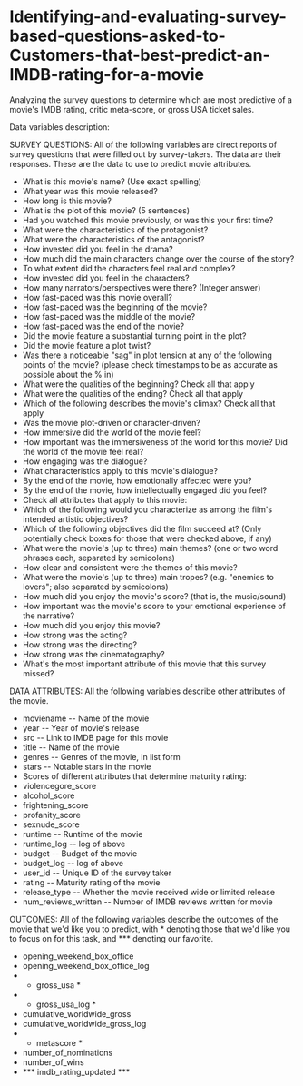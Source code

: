 # Identifying-and-evaluating-survey-based-questions-asked-to-Customers-that-best-predict-an-IMDB-rating-for-a-movie

Analyzing the survey questions to determine which are most predictive of a movie's IMDB rating, critic meta-score, or gross USA ticket sales. 


Data variables description:

SURVEY QUESTIONS: All of the following variables are direct reports of survey questions that were filled out by survey-takers. The data are their responses. These are the data to use to predict movie attributes.

- What is this movie's name? (Use exact spelling)	
- What year was this movie released?	
- How long is this movie?	
- What is the plot of this movie? (5 sentences)	
- Had you watched this movie previously, or was this your first time?	
- What were the characteristics of the protagonist?	
- What were the characteristics of the antagonist? 	
- How invested did you feel in the drama?	
- How much did the main characters change over the course of the story?	
- To what extent did the characters feel real and complex?	
- How invested did you feel in the characters?	
- How many narrators/perspectives were there? (Integer answer)	
- How fast-paced was this movie overall?	
- How fast-paced was the beginning of the movie?	
- How fast-paced was the middle of the movie?	
- How fast-paced was the end of the movie?	
- Did the movie feature a substantial turning point in the plot?	
- Did the movie feature a plot twist?	
- Was there a noticeable "sag" in plot tension at any of the following points of the movie? (please check timestamps to be as accurate as possible about the % in)	
- What were the qualities of the beginning? Check all that apply	
- What were the qualities of the ending? Check all that apply	
- Which of the following describes the movie's climax? Check all that apply	
- Was the movie plot-driven or character-driven?	
- How immersive did the world of the movie feel?	
- How important was the immersiveness of the world for this movie?	Did the world of the movie feel real?	
- How engaging was the dialogue?	
- What characteristics apply to this movie's dialogue?	
- By the end of the movie, how emotionally affected were you?	
- By the end of the movie, how intellectually engaged did you feel?	
- Check all attributes that apply to this movie:	
- Which of the following would you characterize as among the film's intended artistic objectives?	
- Which of the following objectives did the film succeed at? (Only potentially check boxes for those that were checked above, if any)	
- What were the movie's (up to three) main themes? (one or two word phrases each, separated by semicolons)	
- How clear and consistent were the themes of this movie?	
- What were the movie's (up to three) main tropes? (e.g. "enemies to lovers"; also separated by semicolons)	
- How much did you enjoy the movie's score? (that is, the music/sound)	
- How important was the movie's score to your emotional experience of the narrative?	
- How much did you enjoy this movie?	
- How strong was the acting?	
- How strong was the directing?	
- How strong was the cinematography?	
- What's the most important attribute of this movie that this survey missed?	

DATA ATTRIBUTES: All the following variables describe other attributes of the movie.

- moviename -- Name of the movie
- year -- Year of movie's release	
- src -- Link to IMDB page for this movie	
- title -- Name of the movie
- genres	-- Genres of the movie, in list form
- stars -- Notable stars in the movie
- Scores of different attributes that determine maturity rating:
 - violencegore_score	
 - alcohol_score	
 - frightening_score	
 - profanity_score	
 - sexnude_score	
- runtime -- Runtime of the movie	
- runtime_log -- log of above
- budget -- Budget of the movie
- budget_log -- log of above 
- user_id -- Unique ID of the survey taker
- rating -- Maturity rating of the movie
- release_type -- Whether the movie received wide or limited release
- num_reviews_written -- Number of IMDB reviews written for movie

OUTCOMES: All of the following variables describe the outcomes of the movie that we'd like you to predict, with * denoting those that we'd like you to focus on for this task, and *** denoting our favorite.
- opening_weekend_box_office	
- opening_weekend_box_office_log	
- * gross_usa *
- * gross_usa_log *
- cumulative_worldwide_gross	
- cumulative_worldwide_gross_log	
- * metascore *
- number_of_nominations	
- number_of_wins		
- *** imdb_rating_updated ***
